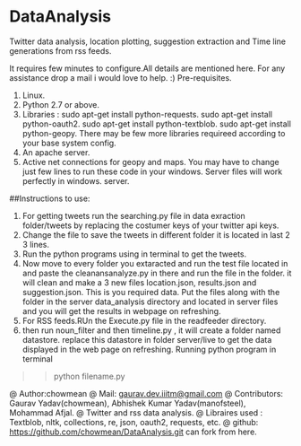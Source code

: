 DataAnalysis
============

Twitter data analysis, location plotting, suggestion extraction and Time line generations from rss feeds. 


It requires few minutes to configure.All details are mentioned here.
For any assistance drop a mail i would love to help. :)
Pre-requisites.
1. Linux.
2. Python 2.7 or above.
3. Libraries : sudo apt-get install python-requests.
sudo apt-get install python-oauth2.
sudo apt-get install python-textblob.
sudo apt-get install python-geopy.
There may be few more libraries requireed according to your base system config.
4. An apache server.
5. Active net connections for geopy and maps.
You may have to change just few lines to run these code in your windows. Server files will work perfectly in windows. server.

##Instructions to use:

1. For getting tweets run the searching.py file in data exraction folder/tweets by replacing the costumer keys of your twitter api keys.
2. Change the file to save the tweets in different folder it is located in last 2 3 lines.
3. Run the python programs using in terminal to get the tweets.
4. Now move to every folder you extaracted and run the test file located in and paste the cleanansanalyze.py in there and run the file in the folder. it will clean and make a 3 new files location.json, results.json and suggestion.json. This is you required data. Put the files along with the folder in the server data_analysis directory and located in server files and you will get the results in webpage on refreshing.
5. For RSS feeds.RUn the Execute.py file in the readfeeder directory.
6. then run noun_filter and then timeline.py , it will create a folder named datastore. replace this datastore in folder server/live to get the data displayed in the web page on refreshing.
Running python program in terminal
>> python filename.py


@ Author:chowmean
@ Mail: gaurav.dev.iiitm@gmail.com
@ Contributors: Gaurav Yadav(chowmean), Abhishek Kumar Yadav(manofsteel), Mohammad Afjal.
@ Twitter and rss data analysis.
@ Libraires used : Textblob, nltk, collections, re, json, oauth2, requests, etc.
@ github: https://github.com/chowmean/DataAnalysis.git can fork from here.
